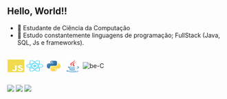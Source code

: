 ## Hello, World!!

- 📖 Estudante de Ciência da Computação 
- 🌱 Estudo constantemente linguagens de programação; FullStack (Java, SQL, Js e frameworks).

</div>
<div style="display: inline_block"><br>
  <img align="center" alt="be-Js" height="30" width="40" src="https://raw.githubusercontent.com/devicons/devicon/master/icons/javascript/javascript-plain.svg">
  <img align="center" alt="be-React" height="30" width="40" src="https://raw.githubusercontent.com/devicons/devicon/master/icons/react/react-original.svg">
  <img align="center" alt="be-Python" height="30" width="40" src="https://raw.githubusercontent.com/devicons/devicon/master/icons/python/python-original.svg">
    <img align="center" alt="be-Java" height="30" width="40" src="https://raw.githubusercontent.com/devicons/devicon/master/icons/java/java-original.svg">
  <img align="center" alt="be-C" height="30" width="40" src="https://cdn.jsdelivr.net/gh/devicons/devicon/icons/c/c-original.svg">
</div>

##

<div> 
  <a href="https://www.instagram.com/bernardo.viero/?utm_medium" target="_blank"><img src="https://img.shields.io/badge/-Instagram-%23E4405F?style=for-the-badge&logo=instagram&logoColor=white" target="_blank"></a>
  <a href = "mailto:bernardodesouviero@gmail.com"><img src="https://img.shields.io/badge/-Gmail-%23333?style=for-the-badge&logo=gmail&logoColor=white" target="_blank"></a>
  <a href="https://www.linkedin.com/in/bernardo-viero-529ab7213/" target="_blank"><img src="https://img.shields.io/badge/-LinkedIn-%230077B5?style=for-the-badge&logo=linkedin&logoColor=white" target="_blank"></a> 
</div>
